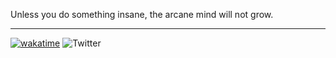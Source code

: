 Unless you do something insane, the arcane mind will not grow.

---

[![wakatime](https://wakatime.com/badge/user/6ac0ddb9-609d-4f15-9a1f-b614f0b7428b.svg)](https://wakatime.com/@6ac0ddb9-609d-4f15-9a1f-b614f0b7428b) ![Twitter](https://twitter.com/insanlymind)
